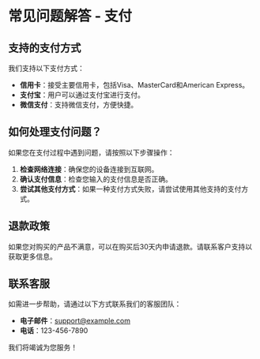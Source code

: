 # 常见问题解答 - 支付

## 支持的支付方式

我们支持以下支付方式：

- **信用卡**：接受主要信用卡，包括Visa、MasterCard和American Express。
- **支付宝**：用户可以通过支付宝进行支付。
- **微信支付**：支持微信支付，方便快捷。

## 如何处理支付问题？

如果您在支付过程中遇到问题，请按照以下步骤操作：

1. **检查网络连接**：确保您的设备连接到互联网。
2. **确认支付信息**：检查您输入的支付信息是否正确。
3. **尝试其他支付方式**：如果一种支付方式失败，请尝试使用其他支持的支付方式。

## 退款政策

如果您对购买的产品不满意，可以在购买后30天内申请退款。请联系客户支持以获取更多信息。

## 联系客服

如需进一步帮助，请通过以下方式联系我们的客服团队：

- **电子邮件**：support@example.com
- **电话**：123-456-7890

我们将竭诚为您服务！